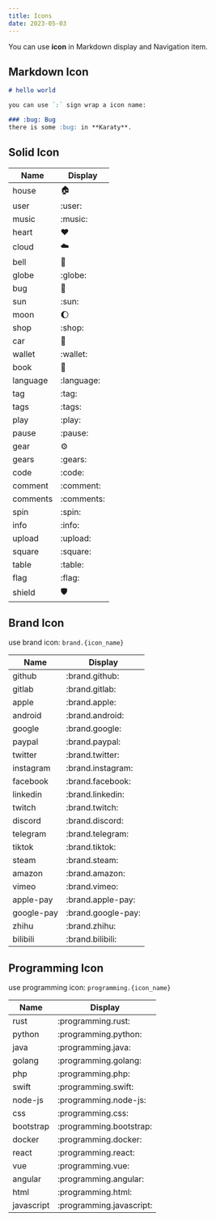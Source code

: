 ```yaml
---
title: Icons
date: 2023-05-03
---
```


You can use **icon** in Markdown display and Navigation item.

## Markdown Icon

```markdown
# hello world

you can use `:` sign wrap a icon name:

### :bug: Bug
there is some :bug: in **Karaty**.
```

## Solid Icon

|  **Name**  |   **Display**   |
| ---------- | --------------- |
| house      | :house:         |
| user       | :user:          |
| music      | :music:         |
| heart      | :heart:         |
| cloud      | :cloud:         |
| bell       | :bell:          |
| globe      | :globe:         |
| bug        | :bug:           |
| sun        | :sun:           |
| moon       | :moon:          |
| shop       | :shop:          |
| car        | :car:           |
| wallet     | :wallet:        |
| book       | :book:          |
| language   | :language:      |
| tag        | :tag:           |
| tags       | :tags:          |
| play       | :play:          |
| pause      | :pause:         |
| gear       | :gear:          |
| gears      | :gears:         |
| code       | :code:          |
| comment    | :comment:       |
| comments   | :comments:      |
| spin       | :spin:          |
| info       | :info:          |
| upload     | :upload:        |
| square     | :square:        |
| table      | :table:         |
| flag       | :flag:          |
| shield     | :shield:        |

## Brand Icon

use brand icon: `brand.{icon_name}`

|   **Name**   |      **Display**      |
| ------------ | --------------------- |
| github       | :brand.github:        |
| gitlab       | :brand.gitlab:        |
| apple        | :brand.apple:         |
| android      | :brand.android:       |
| google       | :brand.google:        |
| paypal       | :brand.paypal:        |
| twitter      | :brand.twitter:       |
| instagram    | :brand.instagram:     |
| facebook     | :brand.facebook:      |
| linkedin     | :brand.linkedin:      |
| twitch       | :brand.twitch:        |
| discord      | :brand.discord:       |
| telegram     | :brand.telegram:      |
| tiktok       | :brand.tiktok:        |
| steam        | :brand.steam:         |
| amazon       | :brand.amazon:        |
| vimeo        | :brand.vimeo:         |
| apple-pay    | :brand.apple-pay:     |
| google-pay   | :brand.google-pay:    |
| zhihu        | :brand.zhihu:         |
| bilibili     | :brand.bilibili:      |

## Programming Icon

use programming icon: `programming.{icon_name}`

|   **Name**   |        **Display**        |
| ------------ | ------------------------- |
| rust         | :programming.rust:        |
| python       | :programming.python:      |
| java         | :programming.java:        |
| golang       | :programming.golang:      |
| php          | :programming.php:         |
| swift        | :programming.swift:       |
| node-js      | :programming.node-js:     |
| css          | :programming.css:         |
| bootstrap    | :programming.bootstrap:   |
| docker       | :programming.docker:      |
| react        | :programming.react:       |
| vue          | :programming.vue:         |
| angular      | :programming.angular:     |
| html         | :programming.html:        |
| javascript   | :programming.javascript:  |
